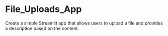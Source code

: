 # File_Uploads_App
Create a simple Streamlit app that allows users to upload a file and provides a description based on the content.

